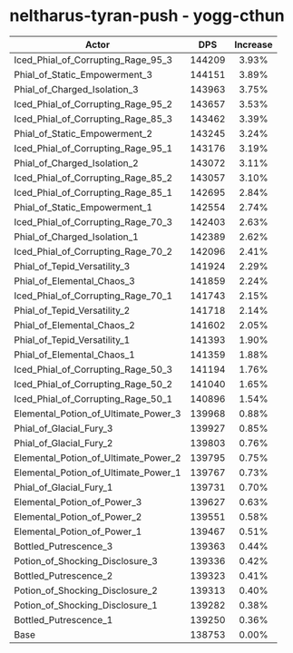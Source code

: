 # neltharus-tyran-push - yogg-cthun
| Actor | DPS | Increase |
|---|:---:|:---:|
|Iced_Phial_of_Corrupting_Rage_95_3|144209|3.93%|
|Phial_of_Static_Empowerment_3|144151|3.89%|
|Phial_of_Charged_Isolation_3|143963|3.75%|
|Iced_Phial_of_Corrupting_Rage_95_2|143657|3.53%|
|Iced_Phial_of_Corrupting_Rage_85_3|143462|3.39%|
|Phial_of_Static_Empowerment_2|143245|3.24%|
|Iced_Phial_of_Corrupting_Rage_95_1|143176|3.19%|
|Phial_of_Charged_Isolation_2|143072|3.11%|
|Iced_Phial_of_Corrupting_Rage_85_2|143057|3.10%|
|Iced_Phial_of_Corrupting_Rage_85_1|142695|2.84%|
|Phial_of_Static_Empowerment_1|142554|2.74%|
|Iced_Phial_of_Corrupting_Rage_70_3|142403|2.63%|
|Phial_of_Charged_Isolation_1|142389|2.62%|
|Iced_Phial_of_Corrupting_Rage_70_2|142096|2.41%|
|Phial_of_Tepid_Versatility_3|141924|2.29%|
|Phial_of_Elemental_Chaos_3|141859|2.24%|
|Iced_Phial_of_Corrupting_Rage_70_1|141743|2.15%|
|Phial_of_Tepid_Versatility_2|141718|2.14%|
|Phial_of_Elemental_Chaos_2|141602|2.05%|
|Phial_of_Tepid_Versatility_1|141393|1.90%|
|Phial_of_Elemental_Chaos_1|141359|1.88%|
|Iced_Phial_of_Corrupting_Rage_50_3|141194|1.76%|
|Iced_Phial_of_Corrupting_Rage_50_2|141040|1.65%|
|Iced_Phial_of_Corrupting_Rage_50_1|140896|1.54%|
|Elemental_Potion_of_Ultimate_Power_3|139968|0.88%|
|Phial_of_Glacial_Fury_3|139927|0.85%|
|Phial_of_Glacial_Fury_2|139803|0.76%|
|Elemental_Potion_of_Ultimate_Power_2|139795|0.75%|
|Elemental_Potion_of_Ultimate_Power_1|139767|0.73%|
|Phial_of_Glacial_Fury_1|139731|0.70%|
|Elemental_Potion_of_Power_3|139627|0.63%|
|Elemental_Potion_of_Power_2|139551|0.58%|
|Elemental_Potion_of_Power_1|139467|0.51%|
|Bottled_Putrescence_3|139363|0.44%|
|Potion_of_Shocking_Disclosure_3|139336|0.42%|
|Bottled_Putrescence_2|139323|0.41%|
|Potion_of_Shocking_Disclosure_2|139313|0.40%|
|Potion_of_Shocking_Disclosure_1|139282|0.38%|
|Bottled_Putrescence_1|139250|0.36%|
|Base|138753|0.00%|
